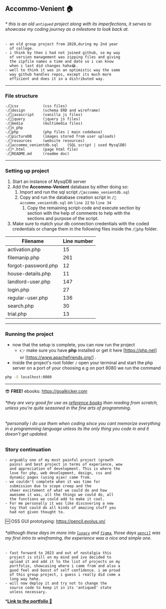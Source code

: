 ## Accommo-Venient 🏠

###### * this is an old `antiqued` project along with its imperfections, it serves to showcase my coding journey as a milestone to look back at. 

    - an old group project from 2020,during my 2nd year 
      of college.
    - i think by then i had not joined github, so my way 
      of version management was zipping files and giving 
      the zipfile names a time and date so i can know 
      when i last did changes haha😂.
    - well to think it was in an optimistic way the same 
      way github handles repos, except its much more 
      efficient and does it in a distributed way.
---

### File structure
    -/📂css           (css files)
    -/📂design        (schema ERD and wireframe)
    -/📂javascript    (vanilla js files)
    -/📂jquery        (jquery js files)
    -/📂media         (multimedia files)
    -/📂n_php         
    -/📂php           (php files | main codebase)
    -/📂pictureDB     (images stored from user uploads)
    -/📂resources     (website resources)
    -/📄accommo_venientdb.sql    (SQL script | used MysqlDB)
    -/📄*.html        (page html file)
    -/📄README.md     (readme doc) 

---

### Setting up project

1. Start an instance of MysqlDB server
2. Add the **Accommo-Venient** database by either doing so: 
   1. Import and run the sql script `/📄accommo_venientdb.sql`
   2. Copy and run the database creation script in `/📄accommo_venientdb.sql` on `line 22` to `line 34`
      1. Copy the remaining script-code and execute section by <br>section with the help of comments to help with the <br>sections and purpose of the script.
3. Make sure to match your db connection credentials with the coded credentials or change them in the following files inside the `/📂php` folder.

|Filename|Line number|
|--------|-----------|
|activation.php|15|
|filemanip.php|261|
|forgot-password.php|12|
|house-details.php|11|
|landlord-user.php|147|
|login.php|27|
|regular-user.php|136|
|search.php|30|
|trial.php|13|

---

### Running the project

   - now that the setup is complete, you can now run the project
     -  👉 make sure you have **php** installed or get it here [<https://php.net>] or [<https://www.apachefriends.org/>] .
   - inside the project's root folder `/`  open your terminal and start the php server on a port of your choosing e.g on port 8080 we run the command 
   ```bash
   php -S localhost:8080
   ```

---

😎 **FREE!** ebooks: <https://goalkicker.com>
###### *they are very good for use as <u>reference books</u> than reading from scratch, unless you're quite seasoned in the fine arts of programming.
###### *personally i do use them when coding since you cant memorize everything in a programming language unless its the only thing you code in and it doesn't get updated.

### Story continuation

    - arguably one of my most painful project (growth 
      pains) and best project in terms of experience, wow 
      and appreciation of development. This is where the 
      love for php, web development, design, css and 
      dynamic pages (using ajax) came from. 
    - we couldn't complete when it was time for 
      submission due to scope creep and the 
      sheer excitement of what we could do and how 
      awesome it was, all the things we could do, all 
      the functions we could add to make it cool.
    - For me personally it was like discovering a new 
      toy that could do all kinds of amazing stuff you 
      had not given thought to.

🆓 OSS GUI prototyping: <https://pencil.evolus.vn/>
###### *although these days im more into [`lunacy`](https://icons8.com/lunacy) and [`figma`](https://figma.com), those days [`pencil`](https://pencil.evolus.vn) was my first intro to wireframing, the experience was a nice and simple one.

    - fast forward to 2023 and out of nostalgia this 
      project is still on my mind and ive decided to 
      upload it and add it to the list of projects on my 
      portfolio, showcasing where i came from and also a 
      good feel and boost of self confidence. i am proud 
      of this group project, i guess i really did come a 
      long way hehe.
    - will now deploy it and try not to change the 
      source code to keep it in its 'antiqued' state 
      unless necessary.

*[**Link to the portfolio 🎁**](https://stroustrups-sentinel.github.io/readme/)